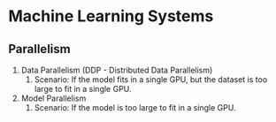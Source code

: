 # Machine Learning Systems

## Parallelism

1. Data Parallelism (DDP - Distributed Data Parallelism)
   1. Scenario: If the model fits in a single GPU, but the dataset is too large to fit in a single GPU.
2. Model Parallelism
   1. Scenario: If the model is too large to fit in a single GPU.
